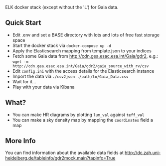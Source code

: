 ELK docker stack (except without the 'L') for Gaia data.

## Quick Start

* Edit .env and set a BASE directory with lots and lots of free fast storage space
* Start the docker stack via `docker-compose up -d`
* Apply the Elasticsearch mapping from template.json to your indices
* Fetch some Gaia data from http://cdn.gea.esac.esa.int/Gaia/gdr2, e.g.:
  `wget -m http://cdn.gea.esac.esa.int/Gaia/gdr2/gaia_source_with_rv/csv`
* Edit `config.ini` with the access details for the Elasticsearch instance
* Import the data via `./csv2json ./path/to/Gaia_Data.csv`
* Wait for it...
* Play with your data via Kibana

## What?

* You can make HR diagrams by plotting `lum_val` against `teff_val`
* You can make a sky density map by mapping the `coordinates` field a map

## More Info

You can find information about the available data fields at http://dc.zah.uni-heidelberg.de/tableinfo/gdr2mock.main?tapinfo=True
